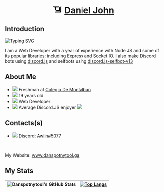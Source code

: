 <h1 align="center">
    <img src="./Assets/Logo Framed.svg" height="30" />
    <a href="https://www.danspotnytool.ga/">Daniel John</a>
</h1>

<h2>Introduction</h2>

[![Typing SVG](https://readme-typing-svg.herokuapp.com?vCenter=false&lines=Hello;I'm+Daniel+John;I'm+also+Danspotnytool;I+like+JavaScript)](https://git.io/typing-svg)

<p>I am a Web Developer with a year of experience with Node JS and some of its popular libraries; including Express and Socket IO. I also make Discord bots using <a href="https://github.com/discordjs/discord.js">discord.js</a> and selfbots using <a href="https://github.com/aiko-chan-ai/discord.js-selfbot-v13">discord.js-selfbot-v13</a></p>



<h2>About Me</h2>

- <img src="https://cdn.discordapp.com/attachments/964840807586746368/968883140225556530/866832264490909728.webp" height="15"> Freshman  at <a href="https://www.cdmmis.com/">Colegio De Montalban</a>
- <img src="https://cdn.discordapp.com/attachments/964840807586746368/968886338042626048/946252785903607858.webp" height="15"> 19 years old
- <img src="https://cdn.discordapp.com/attachments/964840807586746368/968885900664766474/911877005581115422.webp" height="15"> Web Developer
- <img src="https://media.discordapp.net/attachments/964840807586746368/968884535867617290/851461487498493952.png?width=86&height=86" height="15"> Average Discord.JS enjoyer <img src="https://c.tenor.com/epNMHGvRyHcAAAAS/gigachad-chad.gif" height="16">



<h2>Contacts(s)</h2>

- <img src="https://cdn.discordapp.com/attachments/964840807586746368/968892501484265502/unknown.png?width=500&height=500" height="16"> Discord: <a href="https://discord.com/users/533577955662757900">Awiin#5077</a>


<br>
<p>My Website: <a href="https://www.danspotnytool.ga/">www.danspotnytool.ga</a></p>



<h2>My Stats</h2>

| ![Danspotnytool's GitHub Stats](https://github-readme-stats.vercel.app/api?username=danspotnytool&count_private=true&show_icons=true) | [![Top Langs](https://github-readme-stats.vercel.app/api/top-langs/?username=danspotnytool&layout=compact)](https://github.com/danspotnytool/github-readme-stats) |
| -- | -- |





